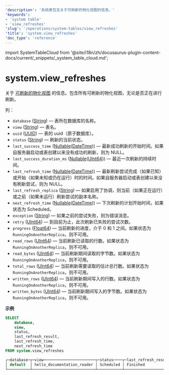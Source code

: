 ```yaml
---
'description': '系统表包含关于可刷新的物化视图的信息。'
'keywords':
- 'system table'
- 'view_refreshes'
'slug': '/operations/system-tables/view_refreshes'
'title': 'system.view_refreshes'
'doc_type': 'reference'
---
```


import SystemTableCloud from '@site/i18n/zh/docusaurus-plugin-content-docs/current/_snippets/_system_table_cloud.md';


# system.view_refreshes

<SystemTableCloud/>

关于 [可刷新的物化视图](../../sql-reference/statements/create/view.md#refreshable-materialized-view) 的信息。包含所有可刷新的物化视图，无论是否正在进行刷新。

列：

- `database` ([String](../../sql-reference/data-types/string.md)) — 表所在数据库的名称。
- `view` ([String](../../sql-reference/data-types/string.md)) — 表名。
- `uuid` ([UUID](../../sql-reference/data-types/uuid.md)) — 表的 uuid（原子数据库）。
- `status` ([String](../../sql-reference/data-types/string.md)) — 刷新的当前状态。
- `last_success_time` ([Nullable](../../sql-reference/data-types/nullable.md)([DateTime](../../sql-reference/data-types/datetime.md))) — 最新成功刷新的开始时间。如果自服务器启动或表创建以来没有成功的刷新，则为 NULL。
- `last_success_duration_ms` ([Nullable](../../sql-reference/data-types/nullable.md)([UInt64](../../sql-reference/data-types/int-uint.md))) — 最近一次刷新的持续时间。
- `last_refresh_time` ([Nullable](../../sql-reference/data-types/nullable.md)([DateTime](../../sql-reference/data-types/datetime.md))) — 最新刷新尝试完成（如果已知）或开始（如果未知或仍在运行）时的时间。如果自服务器启动或表创建以来没有刷新尝试，则为 NULL。
- `last_refresh_replica` ([String](../../sql-reference/data-types/string.md)) — 如果启用了协调，则当前（如果正在运行）或之前（如果未运行）刷新尝试的副本名称。
- `next_refresh_time` ([Nullable](../../sql-reference/data-types/nullable.md)([DateTime](../../sql-reference/data-types/datetime.md))) — 下次刷新的计划开始时间，如果状态为 Scheduled。
- `exception` ([String](../../sql-reference/data-types/string.md)) — 如果之前的尝试失败，则为错误消息。
- `retry` ([UInt64](../../sql-reference/data-types/int-uint.md)) — 到目前为止，此次刷新已失败的尝试次数。
- `progress` ([Float64](../../sql-reference/data-types/float.md)) — 当前刷新的进度，介于 0 和 1 之间。如果状态为 `RunningOnAnotherReplica`，则不可用。
- `read_rows` ([UInt64](../../sql-reference/data-types/int-uint.md)) — 当前刷新已读取的行数。如果状态为 `RunningOnAnotherReplica`，则不可用。
- `read_bytes` ([UInt64](../../sql-reference/data-types/int-uint.md)) — 当前刷新期间读取的字节数。如果状态为 `RunningOnAnotherReplica`，则不可用。
- `total_rows` ([UInt64](../../sql-reference/data-types/int-uint.md)) — 当前刷新需要读取的估计总行数。如果状态为 `RunningOnAnotherReplica`，则不可用。
- `written_rows` ([UInt64](../../sql-reference/data-types/int-uint.md)) — 当前刷新期间写入的行数。如果状态为 `RunningOnAnotherReplica`，则不可用。
- `written_bytes` ([UInt64](../../sql-reference/data-types/int-uint.md)) — 当前刷新期间写入的字节数。如果状态为 `RunningOnAnotherReplica`，则不可用。

**示例**

```sql
SELECT
    database,
    view,
    status,
    last_refresh_result,
    last_refresh_time,
    next_refresh_time
FROM system.view_refreshes

┌─database─┬─view───────────────────────┬─status────┬─last_refresh_result─┬───last_refresh_time─┬───next_refresh_time─┐
│ default  │ hello_documentation_reader │ Scheduled │ Finished            │ 2023-12-01 01:24:00 │ 2023-12-01 01:25:00 │
└──────────┴────────────────────────────┴───────────┴─────────────────────┴─────────────────────┴─────────────────────┘
```
